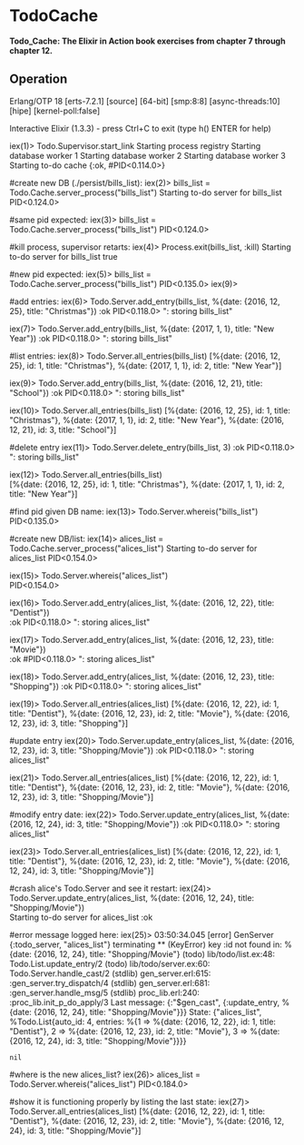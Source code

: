 # TodoCache

**Todo_Cache: The Elixir in Action book exercises from chapter 7 through chapter 12.**

## Operation

Erlang/OTP 18 [erts-7.2.1] [source] [64-bit] [smp:8:8] [async-threads:10] [hipe] [kernel-poll:false]

Interactive Elixir (1.3.3) - press Ctrl+C to exit (type h() ENTER for help)

iex(1)> Todo.Supervisor.start_link
Starting process registry
Starting database worker 1
Starting database worker 2
Starting database worker 3
Starting to-do cache
{:ok, #PID<0.114.0>}

#create new DB (./persist/bills_list):
iex(2)> bills_list = Todo.Cache.server_process("bills_list")
Starting to-do server for bills_list
PID<0.124.0>

#same pid expected:
iex(3)> bills_list = Todo.Cache.server_process("bills_list")
PID<0.124.0>

#kill process, supervisor retarts:
iex(4)> Process.exit(bills_list, :kill)
Starting to-do server for bills_list
true

#new pid expected:
iex(5)> bills_list = Todo.Cache.server_process("bills_list")
PID<0.135.0>
iex(9)>

#add entries:
iex(6)> Todo.Server.add_entry(bills_list, %{date: {2016, 12, 25}, title: "Christmas"})
:ok
PID<0.118.0>
": storing bills_list"

iex(7)> Todo.Server.add_entry(bills_list, %{date: {2017, 1, 1}, title: "New Year"})
:ok
PID<0.118.0>
": storing bills_list"

#list entries:
iex(8)> Todo.Server.all_entries(bills_list)
[%{date: {2016, 12, 25}, id: 1, title: "Christmas"},
 %{date: {2017, 1, 1}, id: 2, title: "New Year"}]

iex(9)> Todo.Server.add_entry(bills_list, %{date: {2016, 12, 21}, title: "School"})
:ok
PID<0.118.0>
": storing bills_list"

iex(10)> Todo.Server.all_entries(bills_list)                                  [%{date: {2016, 12, 25}, id: 1, title: "Christmas"},
 %{date: {2017, 1, 1}, id: 2, title: "New Year"},
  %{date: {2016, 12, 21}, id: 3, title: "School"}]

#delete entry
iex(11)> Todo.Server.delete_entry(bills_list, 3)
:ok
PID<0.118.0>
": storing bills_list"

iex(12)> Todo.Server.all_entries(bills_list)    
[%{date: {2016, 12, 25}, id: 1, title: "Christmas"},
 %{date: {2017, 1, 1}, id: 2, title: "New Year"}]

#find pid given DB name:
iex(13)> Todo.Server.whereis("bills_list")  
PID<0.135.0>

#create new DB/list:
iex(14)> alices_list = Todo.Cache.server_process("alices_list")               Starting to-do server for alices_list
PID<0.154.0>

iex(15)> Todo.Server.whereis("alices_list")                    
PID<0.154.0>

iex(16)> Todo.Server.add_entry(alices_list, %{date: {2016, 12, 22}, title: "Dentist"})     
:ok
PID<0.118.0>
": storing alices_list"

iex(17)> Todo.Server.add_entry(alices_list, %{date: {2016, 12, 23}, title: "Movie"})  
:ok
#PID<0.118.0>
": storing alices_list"

iex(18)> Todo.Server.add_entry(alices_list, %{date: {2016, 12, 23}, title: "Shopping"})
:ok
PID<0.118.0>
": storing alices_list"

iex(19)> Todo.Server.all_entries(alices_list)                                 [%{date: {2016, 12, 22}, id: 1, title: "Dentist"},
 %{date: {2016, 12, 23}, id: 2, title: "Movie"},
  %{date: {2016, 12, 23}, id: 3, title: "Shopping"}]

#update entry
iex(20)> Todo.Server.update_entry(alices_list, %{date: {2016, 12, 23}, id: 3, title: "Shopping/Movie"})
:ok
PID<0.118.0>
": storing alices_list"

iex(21)> Todo.Server.all_entries(alices_list)                                 [%{date: {2016, 12, 22}, id: 1, title: "Dentist"},
 %{date: {2016, 12, 23}, id: 2, title: "Movie"},
  %{date: {2016, 12, 23}, id: 3, title: "Shopping/Movie"}]

#modify entry date:
iex(22)> Todo.Server.update_entry(alices_list, %{date: {2016, 12, 24}, id: 3, title: "Shopping/Movie"})
:ok
PID<0.118.0>
": storing alices_list"

iex(23)> Todo.Server.all_entries(alices_list)                                 [%{date: {2016, 12, 22}, id: 1, title: "Dentist"},
 %{date: {2016, 12, 23}, id: 2, title: "Movie"},
  %{date: {2016, 12, 24}, id: 3, title: "Shopping/Movie"}]

#crash alice's Todo.Server and see it restart:
iex(24)> Todo.Server.update_entry(alices_list, %{date: {2016, 12, 24}, title: "Shopping/Movie"})       
Starting to-do server for alices_list
:ok

#error message logged here:
iex(25)> 
03:50:34.045 [error] GenServer {:todo_server, "alices_list"} terminating
** (KeyError) key :id not found in: %{date: {2016, 12, 24}, title: "Shopping/Movie"}
    (todo) lib/todo/list.ex:48: Todo.List.update_entry/2
    (todo) lib/todo/server.ex:60: Todo.Server.handle_cast/2
    (stdlib) gen_server.erl:615: :gen_server.try_dispatch/4
    (stdlib) gen_server.erl:681: :gen_server.handle_msg/5
    (stdlib) proc_lib.erl:240: :proc_lib.init_p_do_apply/3
  Last message: {:"$gen_cast", {:update_entry, %{date: {2016, 12, 24}, title: "Shopping/Movie"}}}
  State: {"alices_list", %Todo.List{auto_id: 4, entries: %{1 => %{date: {2016, 12, 22}, id: 1, title: "Dentist"}, 2 => %{date: {2016, 12, 23}, id: 2, title: "Movie"}, 3 => %{date: {2016, 12, 24}, id: 3, title: "Shopping/Movie"}}}}

    nil

#where is the new alices_list?
iex(26)> alices_list = Todo.Server.whereis("alices_list")
PID<0.184.0>            

#show it is functioning properly by listing the last state:
iex(27)> Todo.Server.all_entries(alices_list)                                 [%{date: {2016, 12, 22}, id: 1, title: "Dentist"},
     %{date: {2016, 12, 23}, id: 2, title: "Movie"},
     %{date: {2016, 12, 24}, id: 3, title: "Shopping/Movie"}]


